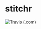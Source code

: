 # stitchr

[![Travis (.com)](https://img.shields.io/travis/com/cjacobs27/stitchr.svg?style=flat-square)](https://travis-ci.com/cjacobs27/stitchr)
